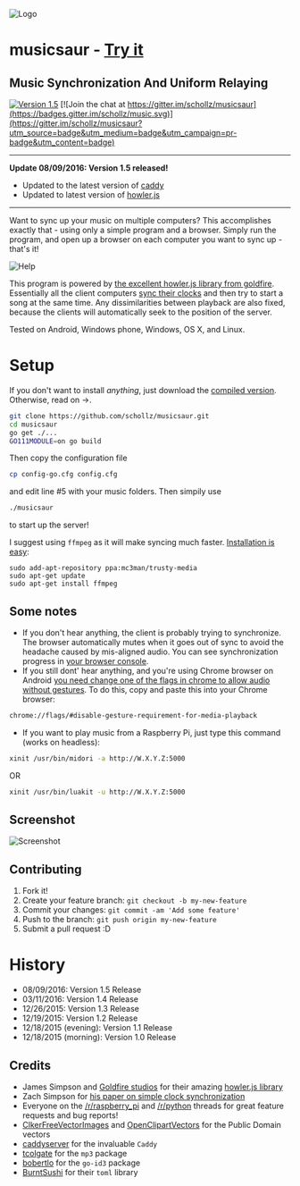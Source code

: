 ![Logo](http://rpiai.com/musicsaur/musicsaur1.png)

# musicsaur - [Try it](http://radio.musicsaur.com)

## Music Synchronization And Uniform Relaying

[![Version 1.5](https://img.shields.io/badge/version-1.5-brightgreen.svg)]() [![Join the chat at https://gitter.im/schollz/musicsaur](https://badges.gitter.im/schollz/music.svg)](https://gitter.im/schollz/musicsaur?utm_source=badge&utm_medium=badge&utm_campaign=pr-badge&utm_content=badge)

--------------------------------------------------------------------------------

**Update 08/09/2016: Version 1.5 released!**

- Updated to the latest version of [caddy](https://github.com/caddyserver/caddy)
- Updated to latest version of [howler.js](https://github.com/goldfire/howler.js/)

--------------------------------------------------------------------------------

Want to sync up your music on multiple computers? This accomplishes exactly that - using only a simple program and a browser. Simply run the program, and open up a browser on each computer you want to sync up - that's it!

![Help](https://raw.githubusercontent.com/schollz/musicsaur/master/static/help1.gif)

This program is powered by [the excellent howler.js library from goldfire](https://github.com/goldfire/howler.js/). Essentially all the client computers [sync their clocks](http://www.mine-control.com/zack/timesync/timesync.html) and then try to start a song at the same time. Any dissimilarities between playback are also fixed, because the clients will automatically seek to the position of the server.

Tested on Android, Windows phone, Windows, OS X, and Linux.

# Setup

If you don't want to install _anything_, just download the [compiled version](http://www.musicsaur.com/#details). Otherwise, read on ->.

```bash
git clone https://github.com/schollz/musicsaur.git
cd musicsaur
go get ./...
GO111MODULE=on go build
```

Then copy the configuration file

```bash
cp config-go.cfg config.cfg
```

and edit line #5 with your music folders. Then simpily use

```bash
./musicsaur
```

to start up the server!

I suggest using `ffmpeg` as it will make syncing much faster. [Installation is easy](https://www.ffmpeg.org/download.html):

```
sudo add-apt-repository ppa:mc3man/trusty-media
sudo apt-get update
sudo apt-get install ffmpeg
```

## Some notes

- If you don't hear anything, the client is probably trying to synchronize. The browser automatically mutes when it goes out of sync to avoid the headache caused by mis-aligned audio. You can see synchronization progress in [your browser console](https://webmasters.stackexchange.com/questions/8525/how-to-open-the-javascript-console-in-different-browsers).
- If you still dont' hear anything, and you're using Chrome browser on Android [you need change one of the flags in chrome to allow audio without gestures](http://android.stackexchange.com/questions/59134/enable-autoplay-html5-video-in-chrome). To do this, copy and paste this into your Chrome browser:

```bash
chrome://flags/#disable-gesture-requirement-for-media-playback
```

- If you want to play music from a Raspberry Pi, just type this command (works on headless):

```bash
xinit /usr/bin/midori -a http://W.X.Y.Z:5000
```

OR

```bash
xinit /usr/bin/luakit -u http://W.X.Y.Z:5000
```

## Screenshot

![Screenshot](http://rpiai.com/musicsaur/screenshot2.png)

## Contributing

1. Fork it!
2. Create your feature branch: `git checkout -b my-new-feature`
3. Commit your changes: `git commit -am 'Add some feature'`
4. Push to the branch: `git push origin my-new-feature`
5. Submit a pull request :D

# History

- 08/09/2016: Version 1.5 Release
- 03/11/2016: Version 1.4 Release
- 12/26/2015: Version 1.3 Release
- 12/19/2015: Version 1.2 Release
- 12/18/2015 (evening): Version 1.1 Release
- 12/18/2015 (morning): Version 1.0 Release

## Credits

- James Simpson and [Goldfire studios](http://goldfirestudios.com/blog/104/howler.js-Modern-Web-Audio-Javascript-Library) for their amazing [howler.js library](https://github.com/goldfire/howler.js/)
- Zach Simpson for [his paper on simple clock synchronization](http://www.mine-control.com/zack/timesync/timesync.html)
- Everyone on the [/r/raspberry_pi](https://www.reddit.com/r/raspberry_pi/comments/3xc8kq/simple_python_script_to_allow_multiple_raspberry/) and [/r/python](https://www.reddit.com/r/Python/comments/3xc8mj/simple_python_script_to_allow_multiple_computers/) threads for great feature requests and bug reports!
- [ClkerFreeVectorImages](https://pixabay.com/en/users/ClkerFreeVectorImages-3736/) and [OpenClipartVectors](https://pixabay.com/en/users/OpenClipartVectors-30363/) for the Public Domain vectors
- [caddyserver](github.com/caddyserver) for the invaluable `Caddy`
- [tcolgate](http://github.com/tcolgate) for the `mp3` package
- [bobertlo](http://github.com/bobertlo) for the `go-id3` package
- [BurntSushi](http://github.com/BurntSushi) for their `toml` library
